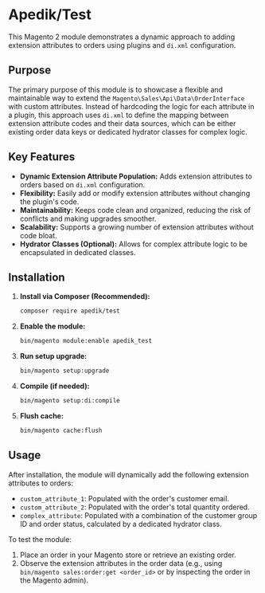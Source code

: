 # Apedik/Test

This Magento 2 module demonstrates a dynamic approach to adding extension attributes to orders using plugins and `di.xml` configuration.

## Purpose

The primary purpose of this module is to showcase a flexible and maintainable way to extend the `Magento\Sales\Api\Data\OrderInterface` with custom attributes. Instead of hardcoding the logic for each attribute in a plugin, this approach uses `di.xml` to define the mapping between extension attribute codes and their data sources, which can be either existing order data keys or dedicated hydrator classes for complex logic.

## Key Features

* **Dynamic Extension Attribute Population:** Adds extension attributes to orders based on `di.xml` configuration.
* **Flexibility:** Easily add or modify extension attributes without changing the plugin's code.
* **Maintainability:** Keeps code clean and organized, reducing the risk of conflicts and making upgrades smoother.
* **Scalability:** Supports a growing number of extension attributes without code bloat.
* **Hydrator Classes (Optional):** Allows for complex attribute logic to be encapsulated in dedicated classes.

## Installation

1.  **Install via Composer (Recommended):**

    ```bash
    composer require apedik/test
    ```

2.  **Enable the module:**

    ```bash
    bin/magento module:enable apedik_test
    ```

3.  **Run setup upgrade:**

    ```bash
    bin/magento setup:upgrade
    ```

4.  **Compile (if needed):**

    ```bash
    bin/magento setup:di:compile
    ```

5.  **Flush cache:**

    ```bash
    bin/magento cache:flush
    ```

## Usage

After installation, the module will dynamically add the following extension attributes to orders:

* `custom_attribute_1`: Populated with the order's customer email.
* `custom_attribute_2`: Populated with the order's total quantity ordered.
* `complex_attribute`: Populated with a combination of the customer group ID and order status, calculated by a dedicated hydrator class.

To test the module:

1.  Place an order in your Magento store or retrieve an existing order.
2.  Observe the extension attributes in the order data (e.g., using `bin/magento sales:order:get <order_id>` or by inspecting the order in the Magento admin).
